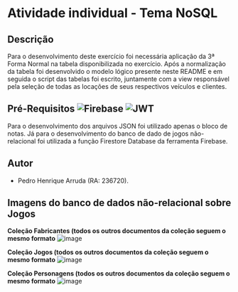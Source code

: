 
# Atividade individual - Tema NoSQL

## Descrição 
Para o desenvolvimento deste exercício foi necessária aplicação da 3ª Forma Normal na tabela disponibilizada no exercício. Após a normalização da tabela foi desenvolvido o modelo lógico presente neste README e em seguida o script das tabelas foi escrito, juntamente com a view responsável pela seleção de todas as locações de seus respectivos veículos e clientes. 

## Pré-Requisitos ![Firebase](https://img.shields.io/badge/firebase-a08021?style=for-the-badge&logo=firebase&logoColor=ffcd34) ![JWT](https://img.shields.io/badge/JWT-black?style=for-the-badge&logo=JSON%20web%20tokens)

Para o desenvolvimento dos arquivos JSON foi utilizado apenas o bloco de notas. Já para o desenvolvimento do banco de dado de jogos não-relacional foi utilizada a função Firestore Database da ferramenta Firebase.



## Autor
 - Pedro Henrique Arruda (RA: 236720).

## Imagens do banco de dados não-relacional sobre Jogos

**Coleção Fabricantes (todos os outros documentos da coleção seguem o mesmo formato**
![image](https://github.com/PedroHArruda/BancoDeDados/assets/143942475/fe4c6c5e-1010-4dec-b6d3-6e3324439bbb)


**Coleção Jogos (todos os outros documentos da coleção seguem o mesmo formato**
![image](https://github.com/PedroHArruda/BancoDeDados/assets/143942475/0abd4a3d-1570-4fe1-9100-67f39f12eab1)


**Coleção Personagens (todos os outros documentos da coleção seguem o mesmo formato**
![image](https://github.com/PedroHArruda/BancoDeDados/assets/143942475/7135ed8e-5208-4119-8276-4fd61f94d319)


